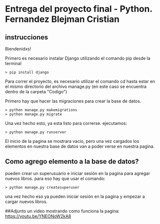 # Entrega del proyecto final - Python. Fernandez Blejman Cristian

## instrucciones
Biendenidxs!

Primero es necesario instalar Django utilizando el comando pip desde la terminal
```
> pip install django
```

Para correr el proyecto, es necesario utilizar el comando cd hasta estar en el mismo directorio del archivo manage.py (en este caso se encuentra dentro de la carpeta "Codigo")

Primero hay que hacer las migraciones para crear la base de datos.
```
> python manage.py makemigrations
> python manage.py migrate
```
Una vez hecho esto, ya esta listo para correrse. ejecutamos:
```
> python manage.py runserver
```
El inicio de la pagina se mostrara vacio, pero una vez cargados los elementos en nuestra base de datos van a poder verse en nuestra pagina.

## Como agrego elemento a la base de datos?
pueden crear un superusuario e iniciar sesión en la pagina para agregar nuevos libros. 
para eso hay que usar el comando:
```
> python manage.py createsuperuser
```

una vez hecho eso ya pueden iniciar sesión en la pagina y empezar a cargar nuevos libros.


##Adjunto un video mostrando como funciona la pagina:
https://youtu.be/YNEONoW2kA8